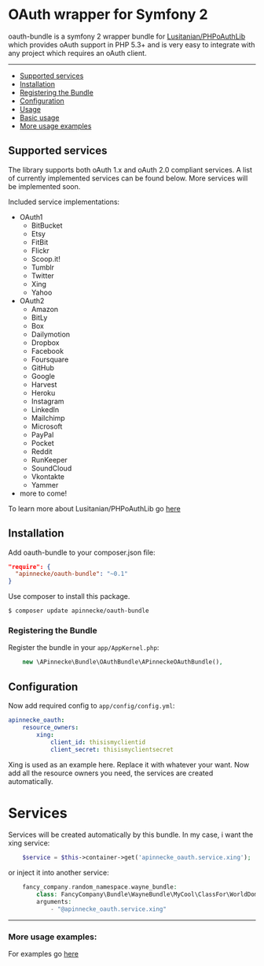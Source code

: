 # OAuth wrapper for Symfony 2

oauth-bundle is a symfony 2 wrapper bundle for [Lusitanian/PHPoAuthLib](https://github.com/Lusitanian/PHPoAuthLib) 
which provides oAuth support in PHP 5.3+ and is very easy to integrate with any project which requires an oAuth client.

---
 
- [Supported services](#supported-services)
- [Installation](#installation)
- [Registering the Bundle](#registering-the-bundle)
- [Configuration](#configuration)
- [Usage](#usage)
- [Basic usage](#basic-usage)
- [More usage examples](#more-usage-examples)

## Supported services

The library supports both oAuth 1.x and oAuth 2.0 compliant services. A list of currently implemented services can be found below. More services will be implemented soon.

Included service implementations:

 - OAuth1
    - BitBucket
    - Etsy
    - FitBit
    - Flickr
    - Scoop.it!
    - Tumblr
    - Twitter
    - Xing
    - Yahoo
 - OAuth2
    - Amazon
    - BitLy
    - Box
    - Dailymotion
    - Dropbox
    - Facebook
    - Foursquare
    - GitHub
    - Google
    - Harvest
    - Heroku
    - Instagram
    - LinkedIn
    - Mailchimp
    - Microsoft
    - PayPal
    - Pocket
    - Reddit
    - RunKeeper
    - SoundCloud
    - Vkontakte
    - Yammer
- more to come!

To learn more about Lusitanian/PHPoAuthLib go [here](https://github.com/Lusitanian/PHPoAuthLib) 

## Installation

Add oauth-bundle to your composer.json file:

```json
"require": {
  "apinnecke/oauth-bundle": "~0.1"
}
```

Use composer to install this package.

```
$ composer update apinnecke/oauth-bundle
```

### Registering the Bundle

Register the bundle in your ```app/AppKernel.php```:

```php
    new \APinnecke\Bundle\OAuthBundle\APinneckeOAuthBundle(),
```

## Configuration

Now add required config to ```app/config/config.yml```: 

```yaml
apinnecke_oauth:
    resource_owners:
        xing:
            client_id: thisismyclientid
            client_secret: thisismyclientsecret
```

Xing is used as an example here. Replace it with whatever your want. Now add all the resource owners you need, the services are created automatically.

# Services

Services will be created automatically by this bundle. In my case, i want the xing service:
 
```php
    $service = $this->container->get('apinnecke_oauth.service.xing');
```

or inject it into another service:

```php
    fancy_company.random_namespace.wayne_bundle:
        class: FancyCompany\Bundle\WayneBundle\MyCool\ClassFor\WorldDominance
        arguments:
            - "@apinnecke_oauth.service.xing"
```

---

### More usage examples:

For examples go [here](https://github.com/Lusitanian/PHPoAuthLib/tree/master/examples)

